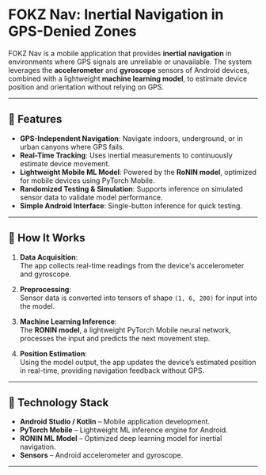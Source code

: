 # FOKZ Nav: Inertial Navigation in GPS-Denied Zones

FOKZ Nav is a mobile application that provides **inertial navigation** in environments where GPS signals are unreliable or unavailable. The system leverages the **accelerometer** and **gyroscope** sensors of Android devices, combined with a lightweight **machine learning model**, to estimate device position and orientation without relying on GPS.

---

## 🚀 Features

- **GPS-Independent Navigation**: Navigate indoors, underground, or in urban canyons where GPS fails.  
- **Real-Time Tracking**: Uses inertial measurements to continuously estimate device movement.  
- **Lightweight Mobile ML Model**: Powered by the **RoNIN model**, optimized for mobile devices using PyTorch Mobile.  
- **Randomized Testing & Simulation**: Supports inference on simulated sensor data to validate model performance.  
- **Simple Android Interface**: Single-button inference for quick testing.

---

## 📱 How It Works

1. **Data Acquisition**:  
   The app collects real-time readings from the device's accelerometer and gyroscope.  

2. **Preprocessing**:  
   Sensor data is converted into tensors of shape `(1, 6, 200)` for input into the model.  

3. **Machine Learning Inference**:  
   The **RONIN model**, a lightweight PyTorch Mobile neural network, processes the input and predicts the next movement step.  

4. **Position Estimation**:  
   Using the model output, the app updates the device’s estimated position in real-time, providing navigation feedback without GPS.

---

## 🧰 Technology Stack

- **Android Studio / Kotlin** – Mobile application development.  
- **PyTorch Mobile** – Lightweight ML inference engine for Android.  
- **RONIN ML Model** – Optimized deep learning model for inertial navigation.  
- **Sensors** – Android accelerometer and gyroscope.

---

